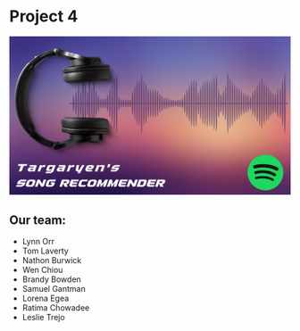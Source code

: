 # Project 4
![alt text](https://github.com/nburwick/Targaryen/blob/main/Targaryen.png)





## Our team:
- Lynn Orr 
- Tom Laverty
- Nathon Burwick
- Wen Chiou
- Brandy Bowden
- Samuel Gantman
- Lorena Egea
- Ratima Chowadee
- Leslie Trejo

